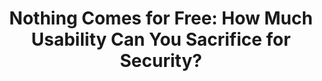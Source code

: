---
title: "Nothing Comes for Free: How Much Usability Can You Sacrifice for Security?"
collection: publications
permalink: /publications/2017-06-Nothing-Comes-for-Free-How-Much-Usability-Can-You-Sacrifice-for-Security
venue: 'IEEE Security &amp; Privacy'
paperurl: 'https://doi.org/10.1109/MSP.2017.70'
citation: ' Oksana Kulyk,  Stephan Neumann,  <b>Jurlind Budurushi</b>,  Melanie Volkamer, &quot;Nothing Comes for Free: How Much Usability Can You Sacrifice for Security?.&quot; IEEE Security &amp;amp; Privacy'
---
